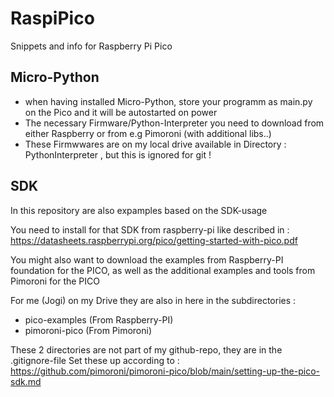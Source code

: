 # RaspiPico
Snippets and info for Raspberry Pi Pico

## Micro-Python

* when having installed Micro-Python, store your programm as main.py on the Pico and it will be autostarted on power
* The necessary Firmware/Python-Interpreter you need to download from either Raspberry or from e.g Pimoroni (with additional libs..)
* These Firmwwares are on my local drive available in Directory : PythonInterpreter , but this is ignored for git !

## SDK

In this repository are also expamples based on the SDK-usage

You need to install for that SDK from raspberry-pi like described in :  
https://datasheets.raspberrypi.org/pico/getting-started-with-pico.pdf

You might also want to download the examples from Raspberry-PI foundation for the PICO, as well as the additional examples and tools from Pimoroni for the PICO

For me (Jogi) on my Drive they are also in here in the subdirectories :

* pico-examples  (From Raspberry-PI)
* pimoroni-pico  (From Pimoroni)

These 2 directories are not part of my github-repo, they are in the .gitignore-file
Set these up according to  : https://github.com/pimoroni/pimoroni-pico/blob/main/setting-up-the-pico-sdk.md



